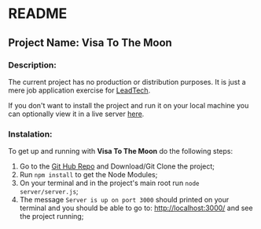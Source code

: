 # README
## Project Name: Visa To The Moon

### Description:
The current project has no production or distribution purposes. It is just a mere job application exercise for [LeadTech](https://leadtech.com/).

If you don't want to install the project and run it on your local machine you can optionally view it in a live server [here](https://young-harbor-93714.herokuapp.com/).

### Instalation:
To get up and running with **Visa To The Moon** do the following steps:

1. Go to the [Git Hub Repo](https://github.com/nunobreis/LeadTech) and Download/Git Clone the project;
2. Run `npm install` to get the Node Modules;
3. On your terminal and in the project's main root run `node server/server.js`; 
4. The message `Server is up on port 3000` should printed on your terminal and you should be able to go to: [http://localhost:3000/](http://localhost:3000/) and see the project running;
